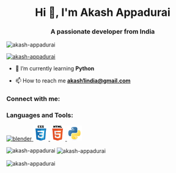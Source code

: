 <h1 align="center">Hi 👋, I'm Akash Appadurai</h1>
<h3 align="center">A passionate developer from India</h3>

<p align="left"> <img src="https://komarev.com/ghpvc/?username=akash-appadurai&label=Profile%20views&color=0e75b6&style=flat" alt="akash-appadurai" /> </p>

<p align="left"> <a href="https://github.com/ryo-ma/github-profile-trophy"><img src="https://github-profile-trophy.vercel.app/?username=akash-appadurai" alt="akash-appadurai" /></a> </p>

- 🌱 I’m currently learning **Python**

- 📫 How to reach me **akash1india@gmail.com**

<h3 align="left">Connect with me:</h3>
<p align="left">
</p>

<h3 align="left">Languages and Tools:</h3>
<p align="left"> <a href="https://www.blender.org/" target="_blank" rel="noreferrer"> <img src="https://download.blender.org/branding/community/blender_community_badge_white.svg" alt="blender" width="40" height="40"/> </a> <a href="https://www.w3schools.com/css/" target="_blank" rel="noreferrer"> <img src="https://raw.githubusercontent.com/devicons/devicon/master/icons/css3/css3-original-wordmark.svg" alt="css3" width="40" height="40"/> </a> <a href="https://www.w3.org/html/" target="_blank" rel="noreferrer"> <img src="https://raw.githubusercontent.com/devicons/devicon/master/icons/html5/html5-original-wordmark.svg" alt="html5" width="40" height="40"/> </a> <a href="https://www.python.org" target="_blank" rel="noreferrer"> <img src="https://raw.githubusercontent.com/devicons/devicon/master/icons/python/python-original.svg" alt="python" width="40" height="40"/> </a> </p>

<p><img align="left" src="https://github-readme-stats.vercel.app/api/top-langs?username=akash-appadurai&show_icons=true&locale=en&layout=compact" alt="akash-appadurai" /></p>

<p>&nbsp;<img align="center" src="https://github-readme-stats.vercel.app/api?username=akash-appadurai&show_icons=true&locale=en" alt="akash-appadurai" /></p>

<p><img align="center" src="https://github-readme-streak-stats.herokuapp.com/?user=akash-appadurai&" alt="akash-appadurai" /></p>
